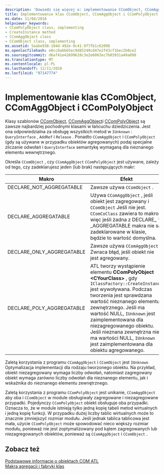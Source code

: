 ```yaml
---
description: 'Dowiedz się więcej o: implementowanie CComObject, CComAggObject i CComPolyObject'
title: Implementowanie klas CComObject, CComAggObject i CComPolyObject
ms.date: 11/04/2016
helpviewer_keywords:
- CComPolyObject class, implementing
- CreateInstance method
- CComAggObject class
- CComObject class, implementing
ms.assetid: 5aabe938-104d-492e-9c41-9f7fb1c62098
ms.openlocfilehash: e0cc8a6b65ec9d85249cd47e2f43cf1bec2b8ce2
ms.sourcegitcommit: d6af41e42699628c3e2e6063ec7b03931a49a098
ms.translationtype: MT
ms.contentlocale: pl-PL
ms.lasthandoff: 12/11/2020
ms.locfileid: "97147774"
---
```

# <a name="implementing-ccomobject-ccomaggobject-and-ccompolyobject"></a>Implementowanie klas CComObject, CComAggObject i CComPolyObject

Klasy szablonów [CComObject](../atl/reference/ccomobject-class.md), [CComAggObject](../atl/reference/ccomaggobject-class.md)i [CComPolyObject](../atl/reference/ccompolyobject-class.md) są zawsze najbardziej pochodnymi klasami w łańcuchu dziedziczenia. Jest ona odpowiedzialna za obsługę wszystkich metod w `IUnknown` : `QueryInterface` , `AddRef` i `Release` . Ponadto `CComAggObject` i `CComPolyObject` (gdy są używane w przypadku obiektów agregowanych) podaj specjalne zliczanie odwołań i `QueryInterface` semantykę wymaganą dla nieznanego elementu wewnętrznego.

Określa `CComObject` , czy `CComAggObject` `CComPolyObject` jest używane, zależy od tego, czy zadeklarujesz jeden (lub brak) następujących makr:

|Makro|Efekt|
|-----------|------------|
|DECLARE_NOT_AGGREGATABLE|Zawsze używa `CComObject` .|
|DECLARE_AGGREGATABLE|Używa `CComAggObject` , jeśli obiekt jest zagregowany i `CComObject` Jeśli nie jest. `CComCoClass` zawiera to makro, więc jeśli żadna z DECLARE_ * _AGGREGATABLE makra nie są zadeklarowane w klasie, będzie to wartość domyślna.|
|DECLARE_ONLY_AGGREGATABLE|Zawsze używa `CComAggObject` . Zwraca błąd, jeśli obiekt nie jest agregowany.|
|DECLARE_POLY_AGGREGATABLE|ATL tworzy wystąpienie elementu **CComPolyObject \<CYourClass>** , gdy `IClassFactory::CreateInstance` jest wywoływana. Podczas tworzenia jest sprawdzana wartość nieznanego elementu zewnętrznego. Jeśli ma wartość NULL, `IUnknown` jest zaimplementowana dla niezagregowanego obiektu. Jeśli nieznana zewnętrzna nie ma wartości NULL, `IUnknown` jest zaimplementowana dla obiektu agregowanego.|

Zaletą korzystania z programu `CComAggObject` i `CComObject` jest `IUnknown` Optymalizacja implementacji dla rodzaju tworzonego obiektu. Na przykład, obiekt niezagregowany wymaga liczby odwołań, natomiast zagregowany obiekt wymaga zarówno liczby odwołań dla nieznanego elementu, jak i wskaźnika do nieznanego elementu zewnętrznego.

Zaletą korzystania z programu `CComPolyObject` jest unikanie, `CComAggObject` aby oba i `CComObject` w module obsługiwały zagregowane i niezagregowane przypadki. Pojedynczy `CComPolyObject` obiekt obsługuje oba przypadki. Oznacza to, że w module istnieją tylko jedną kopię tabeli metod wirtualnych i jedną kopię funkcji. W przypadku dużej liczby tablic wirtualnych może to znacznie zmniejszyć rozmiar modułu. Jeśli jednak tablica tablicowa jest mała, użycie `CComPolyObject` może spowodować nieco większy rozmiar modułu, ponieważ nie jest zoptymalizowany pod kątem zagregowanych lub niezagregowanych obiektów, ponieważ są `CComAggObject` i `CComObject` .

## <a name="see-also"></a>Zobacz też

[Podstawowe informacje o obiektach COM ATL](../atl/fundamentals-of-atl-com-objects.md)<br/>
[Makra agregacji i fabryki klas](../atl/reference/aggregation-and-class-factory-macros.md)
